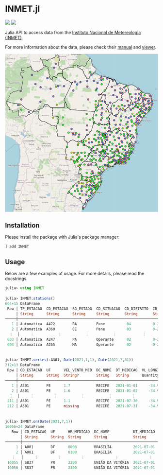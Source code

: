 # INMET.jl

[![][build-img]][build-url] [![][codecov-img]][codecov-url]

Julia API to access data from the [Instituto Nacional de Metereologia (INMET)](https://portal.inmet.gov.br).

For more information about the data, please check their [manual](https://portal.inmet.gov.br/manual/manual-de-uso-da-api-esta%C3%A7%C3%B5es) and [viewer](https://mapas.inmet.gov.br).

![stations](docs/stations.png)

## Installation

Please install the package with Julia's package manager:

```julia
] add INMET
```

## Usage

Below are a few examples of usage. For more details, please read the docstrings.

```julia
julia> using INMET

julia> INMET.stations()
604×15 DataFrame
 Row │ TP_ESTACAO  CD_ESTACAO  SG_ESTADO  CD_SITUACAO  CD_DISTRITO  CD_OSCAR        DT_FIM_OPERACAO  CD_WSI                   SG_ENTIDADE  DT_INICIO_OPERACAO             DC_NOME    ⋯
     │ String      String      String     String       String       String?         Missing          String?                  String       String                         String     ⋯
─────┼────────────────────────────────────────────────────────────────────────────────────────────────────────────────────────────────────────────────────────────────────────────────
   1 │ Automatica  A422        BA         Pane          04          0-2000-0-86765          missing  0-76-0-2906907000000408  INMET        2008-07-20T21:00:00.000-03:00  ABROLHOS   ⋯
   2 │ Automatica  A360        CE         Pane          03          0-2000-0-81755          missing  0-76-0-2300200000000446  INMET        2009-04-21T21:00:00.000-03:00  ACARAU
  ⋮  │     ⋮           ⋮           ⋮           ⋮            ⋮             ⋮                ⋮                    ⋮                  ⋮                     ⋮                         ⋮ ⋱
 603 │ Automatica  A247        PA         Operante      02          0-2000-0-81896          missing  0-76-0-1508407000000527  INMET        2016-09-10T21:00:00.000-03:00  XINGUARA
 604 │ Automatica  A255        MA         Operante      02          0-2000-0-81747          missing  0-76-0-2114007000000596  INMET        2019-09-17T21:00:00.000-03:00  ZE DOCA
                                                                                                                                                        5 columns and 600 rows omitted

julia> INMET.series(:A301, Date(2021,1,1), Date(2021,7,31))
212×13 DataFrame
 Row │ CD_ESTACAO  UF      VEL_VENTO_MED  DC_NOME  DT_MEDICAO  VL_LONGITUDE  VL_LATITUDE  TEMP_MIN    TEMP_MED    TEMP_MAX    UMID_MIN    UMID_MED    CHUVA      
     │ String      String  String?        String   String      Quantity…     Quantity…    Quantity…?  Quantity…?  Quantity…?  Quantity…?  Quantity…?  Quantity…? 
─────┼───────────────────────────────────────────────────────────────────────────────────────────────────────────────────────────────────────────────────────────
   1 │ A301        PE      1.7            RECIFE   2021-01-01     -34.9592°    -8.05917°     24.3 °C     27.2 °C     31.0 °C      54.0 %      72.5 %      2.8 mm
   2 │ A301        PE      1.6            RECIFE   2021-01-02     -34.9592°    -8.05917°     22.3 °C     27.0 °C     31.6 °C      54.0 %      72.9 %      0.0 mm
  ⋮  │     ⋮         ⋮           ⋮           ⋮         ⋮            ⋮             ⋮           ⋮           ⋮           ⋮           ⋮           ⋮           ⋮
 211 │ A301        PE      1.1            RECIFE   2021-07-30     -34.9592°    -8.05917°     19.9 °C     23.8 °C     28.7 °C      61.0 %      86.0 %      0.0 mm
 212 │ A301        PE      missing        RECIFE   2021-07-31     -34.9592°    -8.05917°     missing     missing     missing     missing     missing      6.6 mm
                                                                                                                                                 208 rows omitted

julia> INMET.on(Date(2021,7,1))
16056×24 DataFrame
   Row │ CD_ESTACAO  UF      HR_MEDICAO  DC_NOME           DT_MEDICAO  VL_LONGITUDE  VL_LATITUDE  TEM_INS     TEM_MIN     TEM_MAX     UMD_INS     UMD_MIN     UMD_MAX     PRE_INS    ⋯
       │ String      String  String      String            String      Quantity…     Quantity…    Quantity…?  Quantity…?  Quantity…?  Quantity…?  Quantity…?  Quantity…?  Quantity…? ⋯
───────┼──────────────────────────────────────────────────────────────────────────────────────────────────────────────────────────────────────────────────────────────────────────────
     1 │ A001        DF      0000        BRASILIA          2021-07-01     -47.9258°    -15.7894°     15.4 °C     15.0 °C     15.7 °C      61.0 %      61.0 %      63.0 %  890.9 mbar ⋯
     2 │ A001        DF      0100        BRASILIA          2021-07-01     -47.9258°    -15.7894°     14.7 °C     14.7 °C     15.6 °C      63.0 %      61.0 %      63.0 %  891.2 mbar
   ⋮   │     ⋮         ⋮         ⋮              ⋮              ⋮            ⋮             ⋮           ⋮           ⋮           ⋮           ⋮           ⋮           ⋮           ⋮      ⋱
 16055 │ S837        PR      2200        UNIÃO DA VITÓRIA  2021-07-01     -51.0671°    -26.2336°     10.2 °C      8.9 °C     11.9 °C      85.0 %     missing     missing     missing
 16056 │ S837        PR      2300        UNIÃO DA VITÓRIA  2021-07-01     -51.0671°    -26.2336°      7.9 °C      7.2 °C      9.0 °C      96.0 %     missing     missing     missing
                                                                                                                                                     10 columns and 16052 rows omitted
```

[build-img]: https://img.shields.io/github/workflow/status/JuliaClimate/INMET.jl/CI?style=flat-square
[build-url]: https://github.com/JuliaClimate/INMET.jl/actions

[codecov-img]: https://codecov.io/gh/JuliaClimate/INMET.jl/branch/master/graph/badge.svg
[codecov-url]: https://codecov.io/gh/JuliaClimate/INMET.jl
